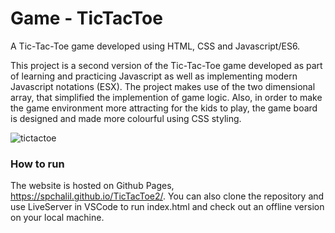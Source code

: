 # Game - TicTacToe

A Tic-Tac-Toe game developed using HTML, CSS and Javascript/ES6.
 
This project is a second version of the Tic-Tac-Toe game developed as part of learning and practicing Javascript as well as implementing modern Javascript notations (ESX). 
The project makes use of the two dimensional array, that simplified the implemention of game logic. 
Also, in order to make the game environment more attracting for the kids to play, the game board is designed and made more colourful using CSS styling.

![tictactoe](https://user-images.githubusercontent.com/74065235/109541082-f099d680-7a9d-11eb-8ac7-9aec4e984bd3.png)


### How to run

The website is hosted on Github Pages, https://spchalil.github.io/TicTacToe2/. You can also clone the repository and use LiveServer in VSCode to run index.html and check out an offline version on your local machine.

